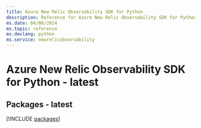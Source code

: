 ```yaml
---
title: Azure New Relic Observability SDK for Python
description: Reference for Azure New Relic Observability SDK for Python
ms.date: 04/08/2024
ms.topic: reference
ms.devlang: python
ms.service: newrelicobservability
---
```

# Azure New Relic Observability SDK for Python - latest
## Packages - latest
[!INCLUDE [packages](new-relic-observability-index.md)]